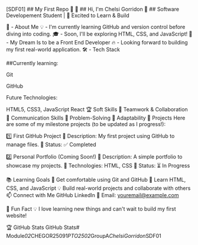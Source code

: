 [SDF01] ## My First Repo 🚀
👋 ## Hi, I'm Chelsi Gorridon
🌱 ## Software Developement Student | 🚀 Excited to Learn & Build

🎯 - About Me
💡 - I'm currently learning GitHub and version control before diving into coding.
🎓 - Soon, I'll be exploring HTML, CSS, and JavaScript!
🤖 - My Dream Is to be a Front End Developer
🔥 - Looking forward to building my first real-world application.
🛠️ - Tech Stack


##Currently learning:

Git

GitHub

Future Technologies:

HTML5, CSS3, JavaScript
React
🏆 Soft Skills
🤝 Teamwork & Collaboration
📢 Communication Skills
🎯 Problem-Solving
🚀 Adaptability
📌 Projects
Here are some of my milestone projects (to be updated as I progress!):

1️⃣ First GitHub Project
🔹 Description: My first project using GitHub to manage files.
🔹 Status: ✅ Completed

2️⃣ Personal Portfolio (Coming Soon!)
🔹 Description: A simple portfolio to showcase my projects.
🔹 Technologies: HTML, CSS 🔹 Status: ⏳ In Progress

📚 Learning Goals
🚀 Get comfortable using Git and GitHub
🎨 Learn HTML, CSS, and JavaScript
💡 Build real-world projects and collaborate with others
📫 Connect with Me
GitHub
LinkedIn
📧 Email: youremail@example.com

🚀 Fun Fact
💡 I love learning new things and can't wait to build my first website!

🏆 GitHub Stats
GitHub Stats#   M o d u l e _ 0 2 _ C H E G O R 2 5 0 9 1 _ P T O 2 5 0 2 _ G r o u p A _ C h e l s i G o r r i d o n _ S D F 0 1 
 
 